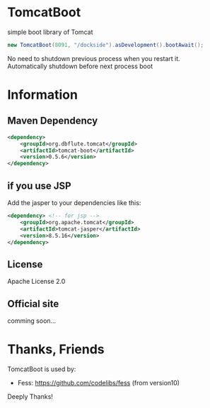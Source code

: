 # TomcatBoot
simple boot library of Tomcat

```java
new TomcatBoot(8091, "/dockside").asDevelopment().bootAwait();
```

No need to shutdown previous process when you restart it.  
Automatically shutdown before next process boot

# Information
## Maven Dependency
```xml
<dependency>
    <groupId>org.dbflute.tomcat</groupId>
    <artifactId>tomcat-boot</artifactId>
    <version>0.5.6</version>
</dependency>
```

## if you use JSP
Add the jasper to your dependencies like this:
```xml
<dependency> <!-- for jsp -->
    <groupId>org.apache.tomcat</groupId>
    <artifactId>tomcat-jasper</artifactId>
    <version>8.5.16</version>
</dependency>
```

## License
Apache License 2.0

## Official site
comming soon...

# Thanks, Friends
TomcatBoot is used by:  
- Fess: https://github.com/codelibs/fess (from version10)

Deeply Thanks!

